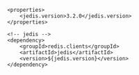 
        <properties>
            <jedis.version>3.2.0</jedis.version>
        </properties>
 
        <!-- jedis -->
        <dependency>
            <groupId>redis.clients</groupId>
            <artifactId>jedis</artifactId>
            <version>${jedis.version}</version>
        </dependency>